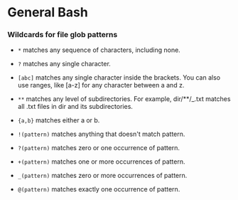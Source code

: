 # General Bash

### Wildcards for file glob patterns

- `*` matches any sequence of characters, including none.
- `?` matches any single character.
- `[abc]` matches any single character inside the brackets. You can also use ranges, like [a-z] for any character between a and z.

- `**` matches any level of subdirectories. For example, dir/\*\*/\_.txt matches all .txt files in dir and its subdirectories.

- `{a,b}` matches either a or b.
- `!(pattern)` matches anything that doesn't match pattern.

- `?(pattern)` matches zero or one occurrence of pattern.

- `+(pattern)` matches one or more occurrences of pattern.
- `_(pattern)` matches zero or more occurrences of pattern.

- `@(pattern)` matches exactly one occurrence of pattern.
